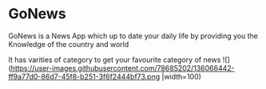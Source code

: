 # GoNews
GoNews is a News App which up to date your daily life by providing you the Knowledge of the country and world

It has varities of category to get your favourite category of news
![](https://user-images.githubusercontent.com/78685202/136066442-ff9a77d0-86d7-45f8-b251-3f6f2444bf73.png |width=100)


